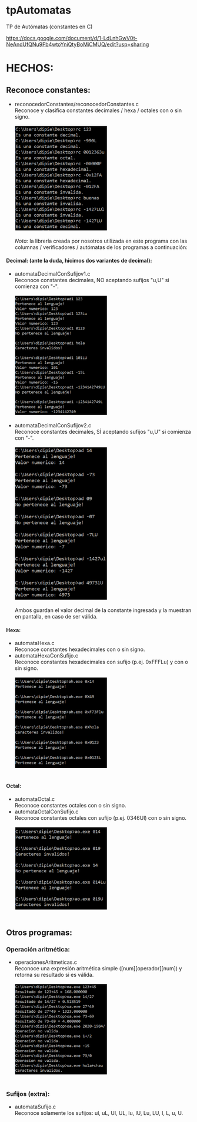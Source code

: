 # tpAutomatas
TP de Autómatas (constantes en C)

https://docs.google.com/document/d/1-LdLnhGwV0t-NeAndUfQNu9Fb4wtoYniQtyBoMiCMUQ/edit?usp=sharing

# HECHOS:

## Reconoce constantes:
- reconocedorConstantes/reconocedorConstantes.c  
  Reconoce y clasifica constantes decimales / hexa / octales con o sin signo.
  <br><br><img src="screenshots/reconocedorConstantes.PNG" width="250"><br><br>
  *Nota:* la librería creada por nosotros utilizada en este programa con las columnas / verificadores / autómatas de los programas a continuación:

#### Decimal: (ante la duda, hicimos dos variantes de decimal):
- automataDecimalConSufijov1.c  
  Reconoce constantes decimales, NO aceptando sufijos "u,U" si comienza con "-".
  <br><br><img src="screenshots/automataDecimal1.PNG" width="250"><br><br>
- automataDecimalConSufijov2.c  
  Reconoce constantes decimales, SÍ aceptando sufijos "u,U" si comienza con "-".
  <br><br><img src="screenshots/automataDecimal2.PNG" width="250"><br><br>
Ambos guardan el valor decimal de la constante ingresada y la muestran en pantalla, en caso de ser válida.

#### Hexa:
- automataHexa.c  
  Reconoce constantes hexadecimales con o sin signo.
- automataHexaConSufijo.c  
  Reconoce constantes hexadecimales con sufijo (p.ej. 0xFFFLu) y con o sin signo.
  <br><br><img src="screenshots/automataHexa.PNG" width="250"><br><br>

#### Octal:
- automataOctal.c  
  Reconoce constantes octales con o sin signo.
- automataOctalConSufijo.c  
  Reconoce constantes octales con sufijo (p.ej. 0346Ul) con o sin signo.
  <br><br><img src="screenshots/automataOctal.PNG" width="250"><br><br>
  
## Otros programas:
  
### Operación aritmética:
- operacionesAritmeticas.c  
  Reconoce una expresión aritmética simple (\[num]\[operador]\[num]) y retorna su resultado si es válida.
  <br><br><img src="screenshots/operacionesAritmeticas.PNG" width="250"><br><br>
  
### Sufijos (extra):
- automataSufijo.c  
  Reconoce solamente los sufijos: ul, uL, Ul, UL, lu, lU, Lu, LU, l, L, u, U.  
